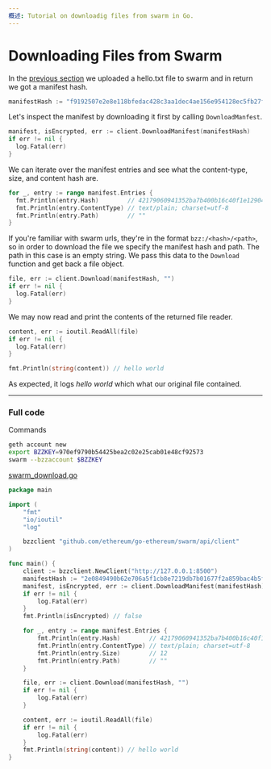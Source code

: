 ```yaml
---
概述: Tutorial on downloadig files from swarm in Go.
---
```


# Downloading Files from Swarm

In the [previous section](../swarm-upload) we uploaded a hello.txt file to swarm and in return we got a manifest hash.

```go
manifestHash := "f9192507e2e8e118bfedac428c3aa1dec4ae156e954128ec5fb27f63ee67bcac"
```

Let's inspect the manifest by downloading it first by calling `DownloadManfest`.

```go
manifest, isEncrypted, err := client.DownloadManifest(manifestHash)
if err != nil {
  log.Fatal(err)
}
```

We can iterate over the manifest entries and see what the content-type, size, and content hash are.

```go
for _, entry := range manifest.Entries {
  fmt.Println(entry.Hash)        // 42179060941352ba7b400b16c40f1e1290423a826de2a70587034dc14bc4ab2f
  fmt.Println(entry.ContentType) // text/plain; charset=utf-8
  fmt.Println(entry.Path)        // ""
}
```

If you're familiar with swarm urls, they're in the format `bzz:/<hash>/<path>`, so in order to download the file we specify the manifest hash and path. The path in this case is an empty string. We pass this data to the `Download` function and get back a file object.

```go
file, err := client.Download(manifestHash, "")
if err != nil {
  log.Fatal(err)
}
```

We may now read and print the contents of the returned file reader.

```go
content, err := ioutil.ReadAll(file)
if err != nil {
  log.Fatal(err)
}

fmt.Println(string(content)) // hello world
```

As expected, it logs *hello world* which what our original file contained.

---

### Full code

Commands

```bash
geth account new
export BZZKEY=970ef9790b54425bea2c02e25cab01e48cf92573
swarm --bzzaccount $BZZKEY
```

[swarm_download.go](https://github.com/miguelmota/ethereum-development-with-go-book/blob/master/code/swarm_download.go)

```go
package main

import (
	"fmt"
	"io/ioutil"
	"log"

	bzzclient "github.com/ethereum/go-ethereum/swarm/api/client"
)

func main() {
	client := bzzclient.NewClient("http://127.0.0.1:8500")
	manifestHash := "2e0849490b62e706a5f1cb8e7219db7b01677f2a859bac4b5f522afd2a5f02c0"
	manifest, isEncrypted, err := client.DownloadManifest(manifestHash)
	if err != nil {
		log.Fatal(err)
	}
	fmt.Println(isEncrypted) // false

	for _, entry := range manifest.Entries {
		fmt.Println(entry.Hash)        // 42179060941352ba7b400b16c40f1e1290423a826de2a70587034dc14bc4ab2f
		fmt.Println(entry.ContentType) // text/plain; charset=utf-8
		fmt.Println(entry.Size)        // 12
		fmt.Println(entry.Path)        // ""
	}

	file, err := client.Download(manifestHash, "")
	if err != nil {
		log.Fatal(err)
	}

	content, err := ioutil.ReadAll(file)
	if err != nil {
		log.Fatal(err)
	}
	fmt.Println(string(content)) // hello world
}
```
